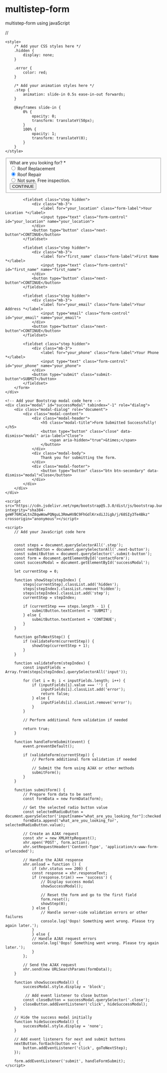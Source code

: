 # multistep-form
multistep-form using javaScript


//



<!DOCTYPE html>
<html lang="en">
<head>
    <meta charset="UTF-8">
    <meta name="viewport" content="width=device-width, initial-scale=1.0">
    <title>Multi-Step Form</title>
    <link rel="stylesheet" href="https://cdn.jsdelivr.net/npm/bootstrap@5.3.0/dist/css/bootstrap.min.css">

    <style>
        /* Add your CSS styles here */
        .hidden {
            display: none;
        }

        .error {
            color: red;
        }

        /* Add your animation styles here */
        .step {
            animation: slide-in 0.5s ease-in-out forwards;
        }

        @keyframes slide-in {
            0% {
                opacity: 0;
                transform: translateY(50px);
            }
            100% {
                opacity: 1;
                transform: translateY(0);
            }
        }
    </style>
</head>
<body>
    <div class="multistep-contact-form">
        <form id="contactForm" action="submit-form.php" method="POST">
            <fieldset class="step">
                <div class="mb-3">
                    <label for="what_are_you_looking_for" class="form-label">What are you looking for? *</label>
                    <div class="form-check">
                        <input class="form-check-input" type="radio" name="what_are_you_looking_for" id="roof_replacement">
                        <label class="form-check-label" for="roof_replacement">Roof Replacement</label>
                    </div>
                    <div class="form-check">
                        <input class="form-check-input" type="radio" name="what_are_you_looking_for" id="roof_repair" checked>
                        <label class="form-check-label" for="roof_repair">Roof Repair</label>
                    </div>
                    <div class="form-check">
                        <input class="form-check-input" type="radio" name="what_are_you_looking_for" id="not_sure_free_inspection">
                        <label class="form-check-label" for="not_sure_free_inspection">Not sure. Free inspection.</label>
                    </div>
                </div>
                <button type="button" class="next-button">CONTINUE</button>
            </fieldset>

            <fieldset class="step hidden">
                <div class="mb-3">
                    <label for="your_location" class="form-label">Your Location *</label>
                    <input type="text" class="form-control" id="your_location" name="your_location">
                </div>
                <button type="button" class="next-button">CONTINUE</button>
            </fieldset>

            <fieldset class="step hidden">
                <div class="mb-3">
                    <label for="first_name" class="form-label">First Name *</label>
                    <input type="text" class="form-control" id="first_name" name="first_name">
                </div>
                <button type="button" class="next-button">CONTINUE</button>
            </fieldset>

            <fieldset class="step hidden">
                <div class="mb-3">
                    <label for="your_email" class="form-label">Your Address *</label>
                    <input type="email" class="form-control" id="your_email" name="your_email">
                </div>
                <button type="button" class="next-button">CONTINUE</button>
            </fieldset>

            <fieldset class="step hidden">
                <div class="mb-3">
                    <label for="your_phone" class="form-label">Your Phone *</label>
                    <input type="text" class="form-control" id="your_phone" name="your_phone">
                </div>
                <button type="submit" class="submit-button">SUBMIT</button>
            </fieldset>
        </form>
    </div>

    <!-- Add your Bootstrap modal code here -->
    <div class="modal" id="successModal" tabindex="-1" role="dialog">
        <div class="modal-dialog" role="document">
            <div class="modal-content">
                <div class="modal-header">
                    <h5 class="modal-title">Form Submitted Successfully!</h5>
                    <button type="button" class="close" data-dismiss="modal" aria-label="Close">
                        <span aria-hidden="true">&times;</span>
                    </button>
                </div>
                <div class="modal-body">
                    Thank you for submitting the form.
                </div>
                <div class="modal-footer">
                    <button type="button" class="btn btn-secondary" data-dismiss="modal">Close</button>
                </div>
            </div>
        </div>
    </div>

    <script src="https://cdn.jsdelivr.net/npm/bootstrap@5.3.0/dist/js/bootstrap.bundle.min.js" integrity="sha384-geWF76RCwLtnZ8qwWowPQNguL3RmwHVBC9FhGdlKrxdiJJigb/j/68SIy3Te4Bkz" crossorigin="anonymous"></script>

    <script>
        // Add your JavaScript code here

        
        const steps = document.querySelectorAll('.step');
        const nextButton = document.querySelectorAll('.next-button');
        const submitButton = document.querySelector('.submit-button');
        const form = document.getElementById('contactForm');
        const successModal = document.getElementById('successModal');
    
        let currentStep = 0;
    
        function showStep(stepIndex) {
            steps[currentStep].classList.add('hidden');
            steps[stepIndex].classList.remove('hidden');
            steps[stepIndex].classList.add('step');
            currentStep = stepIndex;
    
            if (currentStep === steps.length - 1) {
                submitButton.textContent = 'SUBMIT';
            } else {
                submitButton.textContent = 'CONTINUE';
            }
        }
    
        function goToNextStep() {
            if (validateForm(currentStep)) {
                showStep(currentStep + 1);
            }
        }
    
        function validateForm(stepIndex) {
            const inputFields = Array.from(steps[stepIndex].querySelectorAll('input'));
    
            for (let i = 0; i < inputFields.length; i++) {
                if (inputFields[i].value === '') {
                    inputFields[i].classList.add('error');
                    return false;
                } else {
                    inputFields[i].classList.remove('error');
                }
            }
    
            // Perform additional form validation if needed
    
            return true;
        }
    
        function handleFormSubmit(event) {
            event.preventDefault();
    
            if (validateForm(currentStep)) {
                // Perform additional form validation if needed
    
                // Submit the form using AJAX or other methods
                submitForm();
            }
        }
    
        function submitForm() {
            // Prepare form data to be sent
            const formData = new FormData(form);

            // Get the selected radio button value
            const selectedRadioButton = document.querySelector('input[name="what_are_you_looking_for"]:checked');
            formData.append('what_are_you_looking_for', selectedRadioButton.value);

            // Create an AJAX request
            const xhr = new XMLHttpRequest();
            xhr.open('POST', form.action);
            xhr.setRequestHeader('Content-Type', 'application/x-www-form-urlencoded');

            // Handle the AJAX response
            xhr.onload = function () {
                if (xhr.status === 200) {
                const response = xhr.responseText;
                if (response.trim() === 'success') {
                    // Display success modal
                    showSuccessModal();

                    // Reset the form and go to the first field
                    form.reset();
                    showStep(0);
                } else {
                    // Handle server-side validation errors or other failures
                    console.log('Oops! Something went wrong. Please try again later.');
                }
                } else {
                // Handle AJAX request errors
                console.log('Oops! Something went wrong. Please try again later.');
                }
            };

            // Send the AJAX request
            xhr.send(new URLSearchParams(formData));
        }

        function showSuccessModal() {
            successModal.style.display = 'block';

             // Add event listener to close button
            const closeButton = successModal.querySelector('.close');
            closeButton.addEventListener('click', hideSuccessModal);
        }
    
        // Hide the success modal initially
        function hideSuccessModal() {
            successModal.style.display = 'none';
        }
    
        // Add event listeners for next and submit buttons
        nextButton.forEach(button => {
            button.addEventListener('click', goToNextStep);
        });
    
        form.addEventListener('submit', handleFormSubmit);
    </script>
    
    
    
</body>
</html>
